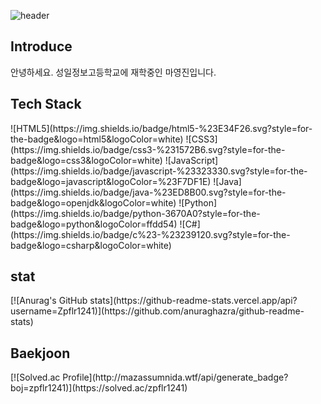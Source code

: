 ![header](https://capsule-render.vercel.app/api?type=waving&color=auto&height=300&section=header&text=안녕하세요&fontSize=90)

<h2>Introduce</h2>
안녕하세요. 성일정보고등학교에 재학중인 마영진입니다.

<h2>Tech Stack</h2>
![HTML5](https://img.shields.io/badge/html5-%23E34F26.svg?style=for-the-badge&logo=html5&logoColor=white)
![CSS3](https://img.shields.io/badge/css3-%231572B6.svg?style=for-the-badge&logo=css3&logoColor=white)
![JavaScript](https://img.shields.io/badge/javascript-%23323330.svg?style=for-the-badge&logo=javascript&logoColor=%23F7DF1E)
![Java](https://img.shields.io/badge/java-%23ED8B00.svg?style=for-the-badge&logo=openjdk&logoColor=white)
![Python](https://img.shields.io/badge/python-3670A0?style=for-the-badge&logo=python&logoColor=ffdd54)
![C#](https://img.shields.io/badge/c%23-%23239120.svg?style=for-the-badge&logo=csharp&logoColor=white)

<h2>stat</h2>
[![Anurag's GitHub stats](https://github-readme-stats.vercel.app/api?username=Zpflr1241)](https://github.com/anuraghazra/github-readme-stats)

<h2>Baekjoon</h2>
[![Solved.ac Profile](http://mazassumnida.wtf/api/generate_badge?boj=zpflr1241)](https://solved.ac/zpflr1241)
<!---
Zpflr1241/Zpflr1241 is a ✨ special ✨ repository because its `README.md` (this file) appears on your GitHub profile.
You can click the Preview link to take a look at your changes.
--->
